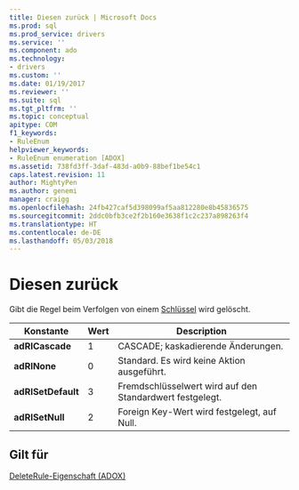 ```yaml
---
title: Diesen zurück | Microsoft Docs
ms.prod: sql
ms.prod_service: drivers
ms.service: ''
ms.component: ado
ms.technology:
- drivers
ms.custom: ''
ms.date: 01/19/2017
ms.reviewer: ''
ms.suite: sql
ms.tgt_pltfrm: ''
ms.topic: conceptual
apitype: COM
f1_keywords:
- RuleEnum
helpviewer_keywords:
- RuleEnum enumeration [ADOX]
ms.assetid: 738fd3ff-3daf-483d-a0b9-88bef1be54c1
caps.latest.revision: 11
author: MightyPen
ms.author: genemi
manager: craigg
ms.openlocfilehash: 24fb427caf5d398099af5aa812280e8b45836575
ms.sourcegitcommit: 2ddc0bfb3ce2f2b160e3638f1c2c237a898263f4
ms.translationtype: HT
ms.contentlocale: de-DE
ms.lasthandoff: 05/03/2018
---
```

# <a name="ruleenum"></a>Diesen zurück
Gibt die Regel beim Verfolgen von einem [Schlüssel](../../../ado/reference/adox-api/key-object-adox.md) wird gelöscht.  
  
|Konstante|Wert|Description|  
|--------------|-----------|-----------------|  
|**adRICascade**|1|CASCADE; kaskadierende Änderungen.|  
|**adRINone**|0|Standard. Es wird keine Aktion ausgeführt.|  
|**adRISetDefault**|3|Fremdschlüsselwert wird auf den Standardwert festgelegt.|  
|**adRISetNull**|2|Foreign Key-Wert wird festgelegt, auf Null.|  
  
## <a name="applies-to"></a>Gilt für  
 [DeleteRule-Eigenschaft (ADOX)](../../../ado/reference/adox-api/deleterule-property-adox.md)
